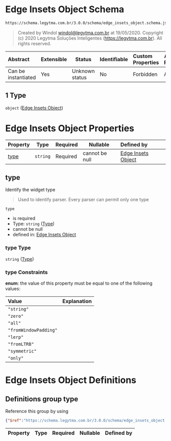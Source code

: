 # Edge Insets Object Schema

```txt
https://schema.legytma.com.br/3.0.0/schema/edge_insets_object.schema.json#/oneOf/1
```




> Created by Windol [windol@legytma.com.br](mailto:windol@legytma.com.br) at 19/05/2020.
> Copyright (c) 2020 Legytma Soluções Inteligentes (<https://legytma.com.br>). All rights reserved.
>

| Abstract            | Extensible | Status         | Identifiable | Custom Properties | Additional Properties | Access Restrictions | Defined In                                                                            |
| :------------------ | ---------- | -------------- | ------------ | :---------------- | --------------------- | ------------------- | ------------------------------------------------------------------------------------- |
| Can be instantiated | Yes        | Unknown status | No           | Forbidden         | Allowed               | none                | [edge_insets.schema.json\*](../schema/edge_insets.schema.json) |

## 1 Type

`object` ([Edge Insets Object](edge_insets-oneof-edge-insets-object.md))

# Edge Insets Object Properties

| Property      | Type     | Required | Nullable       | Defined by                                                                                                                                                    |
| :------------ | -------- | -------- | -------------- | :------------------------------------------------------------------------------------------------------------------------------------------------------------ |
| [type](#type) | `string` | Required | cannot be null | [Edge Insets Object](edge_insets_object-properties-type.md) |

## type

Identify the widget type


> Used to identify parser. Every parser can permit only one type
>

`type`

-   is required
-   Type: `string` ([Type](edge_insets_object-properties-type.md))
-   cannot be null
-   defined in: [Edge Insets Object](edge_insets_object-properties-type.md)

### type Type

`string` ([Type](edge_insets_object-properties-type.md))

### type Constraints

**enum**: the value of this property must be equal to one of the following values:

| Value                 | Explanation |
| :-------------------- | ----------- |
| `"string"`            |             |
| `"zero"`              |             |
| `"all"`               |             |
| `"fromWindowPadding"` |             |
| `"lerp"`              |             |
| `"fromLTRB"`          |             |
| `"symmetric"`         |             |
| `"only"`              |             |

# Edge Insets Object Definitions

## Definitions group type

Reference this group by using

```json
{"$ref":"https://schema.legytma.com.br/3.0.0/schema/edge_insets_object.schema.json#/definitions/type"}
```

| Property | Type | Required | Nullable | Defined by |
| :------- | ---- | -------- | -------- | :--------- |
